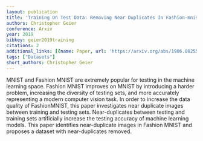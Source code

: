 ```yaml
---
layout: publication
title: 'Training On Test Data: Removing Near Duplicates In Fashion-mnist'
authors: Christopher Geier
conference: Arxiv
year: 2019
bibkey: geier2019training
citations: 2
additional_links: [{name: Paper, url: 'https://arxiv.org/abs/1906.08255'}]
tags: ["Datasets"]
short_authors: Christopher Geier
---
```

MNIST and Fashion MNIST are extremely popular for testing in the machine
learning space. Fashion MNIST improves on MNIST by introducing a harder
problem, increasing the diversity of testing sets, and more accurately
representing a modern computer vision task. In order to increase the data
quality of FashionMNIST, this paper investigates near duplicate images between
training and testing sets. Near-duplicates between testing and training sets
artificially increase the testing accuracy of machine learning models. This
paper identifies near-duplicate images in Fashion MNIST and proposes a dataset
with near-duplicates removed.